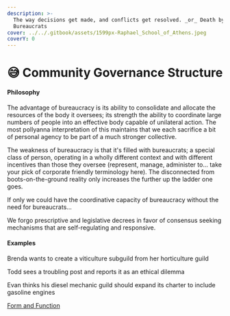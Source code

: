 ```yaml
---
description: >-
  The way decisions get made, and conflicts get resolved. _or_ Death by 1000
  Bureaucrats
cover: ../../.gitbook/assets/1599px-Raphael_School_of_Athens.jpeg
coverY: 0
---
```


# 😅 Community Governance Structure

#### Philosophy

The advantage of bureaucracy is its ability to consolidate and allocate the resources of the body it oversees; its strength the ability to coordinate large numbers of people into an effective body capable of unilateral action. The most pollyanna interpretation of this maintains that we each sacrifice a bit of personal agency to be part of a much stronger collective.&#x20;

The weakness of bureaucracy is that it's filled with bureaucrats; a special class of person, operating in a wholly different context and with different incentives than those they oversee (represent, manage, administer to... take your pick of corporate friendly terminology here).  The disconnected from boots-on-the-ground reality only increases the further up the ladder one goes.&#x20;

If only we could have the coordinative capacity of bureaucracy without the need for bureaucrats...&#x20;

We forgo prescriptive and legislative decrees in favor of consensus seeking mechanisms that are self-regulating and responsive.

#### Examples

Brenda wants to create a viticulture subguild from her horticulture guild

Todd sees a troubling post and reports it as an ethical dilemma

Evan thinks his diesel mechanic guild should expand its charter to include gasoline engines

[Form and Function](../../blue-paper/1.0-community-governance-structure.md)
